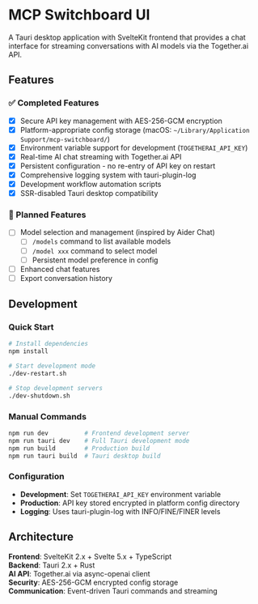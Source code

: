 # MCP Switchboard UI

A Tauri desktop application with SvelteKit frontend that provides a chat interface for streaming conversations with AI models via the Together.ai API.

## Features

### ✅ Completed Features
- [x] Secure API key management with AES-256-GCM encryption
- [x] Platform-appropriate config storage (macOS: `~/Library/Application Support/mcp-switchboard/`)
- [x] Environment variable support for development (`TOGETHERAI_API_KEY`)
- [x] Real-time AI chat streaming with Together.ai API
- [x] Persistent configuration - no re-entry of API key on restart
- [x] Comprehensive logging system with tauri-plugin-log
- [x] Development workflow automation scripts
- [x] SSR-disabled Tauri desktop compatibility

### 🚧 Planned Features
- [ ] Model selection and management (inspired by Aider Chat)
  - [ ] `/models` command to list available models
  - [ ] `/model xxx` command to select model
  - [ ] Persistent model preference in config
- [ ] Enhanced chat features
- [ ] Export conversation history

## Development

### Quick Start
```sh
# Install dependencies
npm install

# Start development mode
./dev-restart.sh

# Stop development servers
./dev-shutdown.sh
```

### Manual Commands
```sh
npm run dev          # Frontend development server
npm run tauri dev    # Full Tauri development mode
npm run build        # Production build
npm run tauri build  # Tauri desktop build
```

### Configuration
- **Development**: Set `TOGETHERAI_API_KEY` environment variable
- **Production**: API key stored encrypted in platform config directory
- **Logging**: Uses tauri-plugin-log with INFO/FINE/FINER levels

## Architecture

**Frontend**: SvelteKit 2.x + Svelte 5.x + TypeScript  
**Backend**: Tauri 2.x + Rust  
**AI API**: Together.ai via async-openai client  
**Security**: AES-256-GCM encrypted config storage  
**Communication**: Event-driven Tauri commands and streaming
